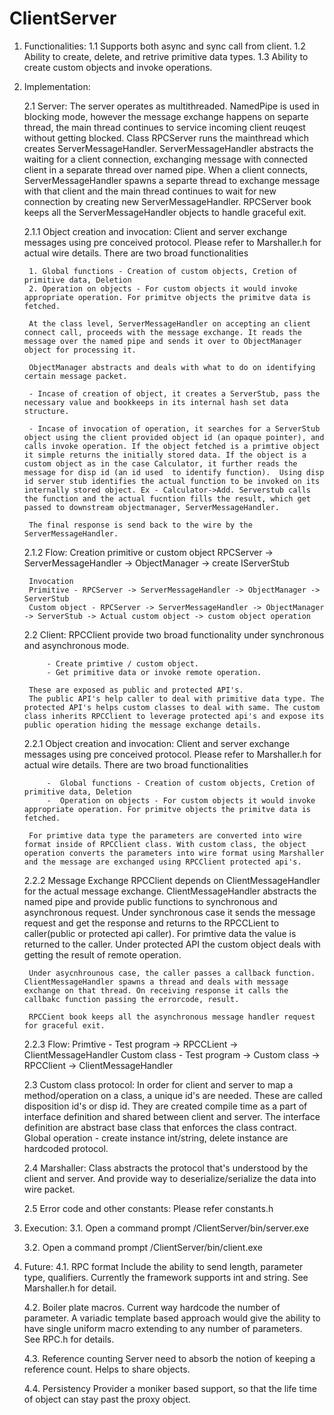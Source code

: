 # ClientServer


1.  Functionalities:
	1.1 Supports both async and sync call from client.
	1.2 Ability to create, delete, and retrive primitive data types.
	1.3 Ability to create custom objects and invoke operations.


2. Implementation:

	2.1 Server:
		The server operates as multithreaded. NamedPipe is used in blocking mode, however the message exchange happens on separte thread, the main thread continues to service incoming client reuqest without getting blocked.
		Class RPCServer runs  the mainthread which creates ServerMessageHandler. ServerMessageHandler abstracts the waiting for a client connection, exchanging message with connected client in a separate thread over named pipe. When a client connects, ServerMessageHandler spawns a separte thread to exchange message with that client and the main thread continues to wait for new connection by creating new ServerMessageHandler. 
		RPCServer book keeps all the ServerMessageHandler objects to handle graceful exit.

	2.1.1 Object creation and invocation:
		Client and server exchange messages using pre conceived protocol.  Please refer to Marshaller.h for actual wire details. There are two broad functionalities

		1. Global functions - Creation of custom objects, Cretion of primitive data, Deletion
		2. Operation on objects - For custom objects it would invoke appropriate operation. For primitve objects the primitve data is fetched.

		At the class level, ServerMessageHandler on accepting an client connect call, proceeds with the message exchange. It reads the message over the named pipe and sends it over to ObjectManager object for processing it. 

		ObjectManager abstracts and deals with what to do on identifying certain message packet. 

		- Incase of creation of object, it creates a ServerStub, pass the necessary value and bookkeeps in its internal hash set data structure. 

		- Incase of invocation of operation, it searches for a ServerStub object using the client provided object id (an opaque pointer), and calls invoke operation. If the object fetched is a primtive object it simple returns the initially stored data. If the object is a custom object as in the case Calculator, it further reads the message for disp id (an id used  to identify function).  Using disp id server stub identifies the actual function to be invoked on its internally stored object. Ex - Calculator->Add. Serverstub calls the function and the actual fucntion fills the result, which get passed to downstream objectmanager, ServerMessageHandler. 

		The final response is send back to the wire by the ServerMessageHandler.

	2.1.2 Flow:
	    Creation primitive or custom object
		RPCServer -> ServerMessageHandler -> ObjectManager -> create IServerStub

		Invocation
		Primitive - RPCServer -> ServerMessageHandler -> ObjectManager -> ServerStub 
		Custom object - RPCServer -> ServerMessageHandler -> ObjectManager -> ServerStub -> Actual custom object -> custom object operation

	2.2 Client:
		RPCClient provide two broad functionality under synchronous and asynchronous mode. 

			- Create primtive / custom object.
			- Get primitive data or invoke remote operation.

		These are exposed as public and protected API's.
		The public API's help caller to deal with primitive data type. The protected API's helps custom classes to deal with same. The custom class inherits RPCClient to leverage protected api's and expose its public operation hiding the message exchange details.

	2.2.1 Object creation and invocation:
		Client and server exchange messages using pre conceived protocol.  Please refer to Marshaller.h for actual wire details. There are two broad functionalities

			-  Global functions - Creation of custom objects, Cretion of primitive data, Deletion
			-  Operation on objects - For custom objects it would invoke appropriate operation. For primitve objects the primitve data is fetched.

		For primtive data type the parameters are converted into wire format inside of RPCClient class. With custom class, the object operation converts the parameters into wire format using Marshaller and the message are exchanged using RPCClient protected api's.

	2.2.2 Message Exchange
		RPCClient depends on ClientMessageHandler for the actual message exchange. ClientMessageHandler abstracts the named pipe and provide public functions to synchronous and asynchronous request. Under synchronous case it sends the message request and get the response and returns to the RPCCLient to caller(public or protected api caller). For primtive data the value is returned to the caller. Under protected API the custom object deals with getting the result of remote operation.

		Under asycnhrounous case, the caller passes a callback function. ClientMessageHandler spawns a thread and deals with message exchange on that thread. On receiving response it calls the callbakc function passing the errorcode, result.

		RPCCient book keeps all the asynchronous message handler request for graceful exit. 

	2.2.3 Flow:
		Primtive - Test program -> RPCCLient -> ClientMessageHandler
		Custom class - Test program -> Custom class -> RPCClient -> ClientMessageHandler

	2.3 Custom class protocol:
		In order for client and server to map a method/operation on a class, a unique id's are needed. These are called disposition id's or disp id. They are created compile time as a part of interface definition and shared between client and server. The interface definition are abstract base class that enforces the class contract. 
		Global operation - create instance int/string, delete instance are hardcoded protocol.	

	2.4 Marshaller: 
		Class abstracts the protocol that's understood by the client and server. And provide way to deserialize/serialize the data into wire packet.  

	2.5 Error code and other constants:
		Please refer constants.h

3. Execution:
	3.1. Open a command prompt
	 <checkout dir>/ClientServer/bin/server.exe <Press ENTER>

	3.2. Open a command prompt
		<checkout dir>/ClientServer/bin/client.exe <Press ENTER>

4. Future:
	4.1. RPC format
	   Include the ability to send length, parameter type, qualifiers. Currently the framework supports int and string.
	   See Marshaller.h for detail. 

	4.2. Boiler plate macros.
	   Current way hardcode the number of parameter. A variadic template based approach would
	   give the ability to have single uniform macro extending to any number of parameters. 	
	   See RPC.h for details.

	4.3. Reference counting 
	    Server need to absorb the notion of keeping a reference count. Helps to share
	    objects.  

	4.4. Persistency
	     Provider a moniker based support, so that the life time of object can stay past
	     the proxy object.
